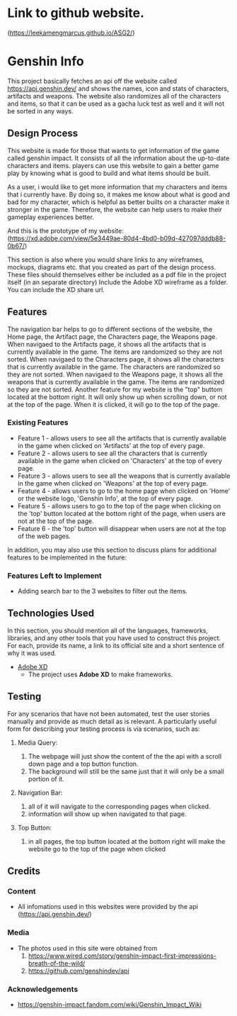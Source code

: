 # Link to github website.
(https://leekamengmarcus.github.io/ASG2/)

# Genshin Info

This project basically fetches an api off the website called https://api.genshin.dev/ and shows the names, icon and stats of characters, artifacts and weapons. The website also randomizes all of the characters and items, so that it can be used as a gacha luck test as well and it will not be sorted in any ways.
 
## Design Process

This website is made for those that wants to get information of the game called genshin impact. It consists of all the information about the up-to-date characters and items. players can use this website to gain a better game play by knowing what is good to build and what items should be built.

As a user, i would like to get more information that my characters and items that i currently have. By doing so, it makes me know about what is good and bad for my character, which is helpful as better builts on a character make it stronger in the game. Therefore, the website can help users to make their gameplay experiences better.

And this is the prototype of my website: (https://xd.adobe.com/view/5e3449ae-80d4-4bd0-b09d-427097dddb88-0b67/)

This section is also where you would share links to any wireframes, mockups, diagrams etc. that you created as part of the design process. 
These files should themselves either be included as a pdf file in the project itself (in an separate directory)
Include the Adobe XD wireframe as a folder. You can include the XD share url. 

## Features

The navigation bar helps to go to different sections of the website, the Home page, the Artifact page, the Characters page, the Weapons page.
When navigaed to the Artifacts page, it shows all the artifacts that is currently available in the game. The items are randomized so they are not sorted.
When navigaed to the Characters page, it shows all the characters that is currently available in the game. The characters are randomized so they are not sorted.
When navigaed to the Weapons page, it shows all the weapons that is currently available in the game. The items are randomized so they are not sorted.
Another feature for my website is the "top" buttom located at the bottom right. It will only show up when scrolling down, or not at the top of the page. When it is clicked, it will go to the top of the page.
 
### Existing Features
- Feature 1 - allows users to see all the artifacts that is currently available in the game when clicked on 'Artifacts' at the top of every page.
- Feature 2 - allows users to see all the characters that is currently available in the game when clicked on 'Characters' at the top of every page.
- Feature 3 - allows users to see all the weapons that is currently available in the game when clicked on 'Weapons' at the top of every page.
- Feature 4 - allows users to go to the home page when clicked on 'Home' or the website logo, 'Genshin Info', at the top of every page.
- Feature 5 - allows users to go to the top of the page when clicking on the 'top' button located at the bottom right of the page, when users are not at the top of the page.
- Feature 6 - the 'top' button will disappear when users are not at the top of the web pages.

In addition, you may also use this section to discuss plans for additional features to be implemented in the future:

### Features Left to Implement
- Adding search bar to the 3 websites to filter out the items.

## Technologies Used

In this section, you should mention all of the languages, frameworks, libraries, and any other tools that you have used to construct this project. For each, provide its name, a link to its official site and a short sentence of why it was used.

- [Adobe XD](https://www.adobe.com/sea/products/xd.html)
    - The project uses **Adobe XD** to make frameworks.

## Testing

For any scenarios that have not been automated, test the user stories manually and provide as much detail as is relevant. A particularly useful form for describing your testing process is via scenarios, such as:

1. Media Query:
    1. The webpage will just show the content of the the api with a scroll down page and a top button function.
    2. The background will still be the same just that it will only be a small portion of it.

2. Navigation Bar:
    1. all of it will navigate to the corresponding pages when clicked.
    2. information will show up when navigated to that page.

3. Top Button:
    1. in all pages, the top button located at the bottom right will make the website go to the top of the page when clicked

## Credits

### Content
- All infomations used in this websites were provided by the api (https://api.genshin.dev/)

### Media
- The photos used in this site were obtained from
    1. https://www.wired.com/story/genshin-impact-first-impressions-breath-of-the-wild/
    2. https://github.com/genshindev/api

### Acknowledgements

- https://genshin-impact.fandom.com/wiki/Genshin_Impact_Wiki
